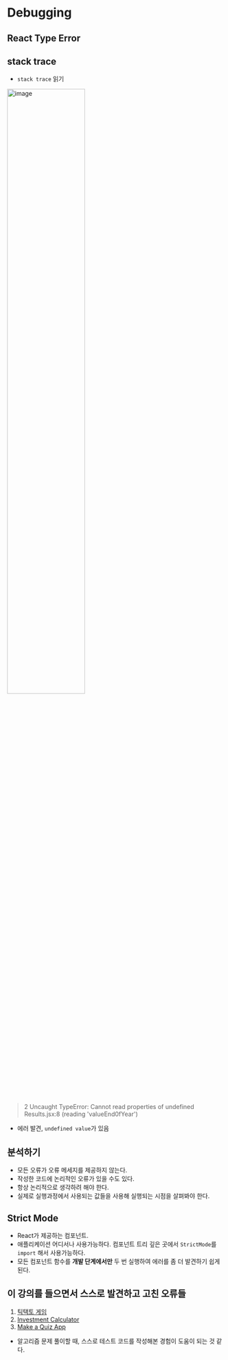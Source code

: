 # Debugging

## React Type Error

## stack trace

- `stack trace` 읽기

<img src="https://github.com/ash9river/React-Learned/assets/121378532/c9f18380-eec7-4657-8631-5bfd04d8ffc8" alt="image" width="60%" height="60%">


> 2 Uncaught TypeError: Cannot read properties of undefined Results.jsx:8 (reading 'valueEnd0fYear')

- 에러 발견, `undefined value`가 있음


## 분석하기

- 모든 오류가 오류 메세지를 제공하지 않는다.
- 작성한 코드에 논리적인 오류가 있을 수도 있다.
- 항상 논리적으로 생각하려 해야 한다.
- 실제로 실행과정에서 사용되는 값들을 사용해 실행되는 시점을 살펴봐야 한다.

## Strict Mode

- React가 제공하는 컴포넌트.
- 애플리케이션 어디서나 사용가능하다. 컴포넌트 트리 깊은 곳에서 `StrictMode`를 `import` 해서 사용가능하다.
- 모든 컴포넌트 함수를 **개발 단계에서만** 두 번 실행하여 에러를 좀 더 발견하기 쉽게 된다.

## 이 강의를 들으면서 스스로 발견하고 고친 오류들

1. [틱택토 게임](https://github.com/ash9river/React-Learned/tree/main/section04#%EA%B0%95%EC%9D%98%EC%97%90%EC%84%9C-%EA%B3%A0%EC%B9%98%EC%A7%80-%EC%95%8A%EC%9D%80-%EC%98%A4%EB%A5%98)
2. [Investment Calculator](https://github.com/ash9river/React-Learned/tree/main/section05)
3. [Make a Quiz App](https://github.com/ash9river/React-Learned/blob/main/section12/readme.md#%EC%98%88%EC%8B%9C)

- 알고리즘 문제 풀이할 때, 스스로 테스트 코드를 작성해본 경험이 도움이 되는 것 같다.
